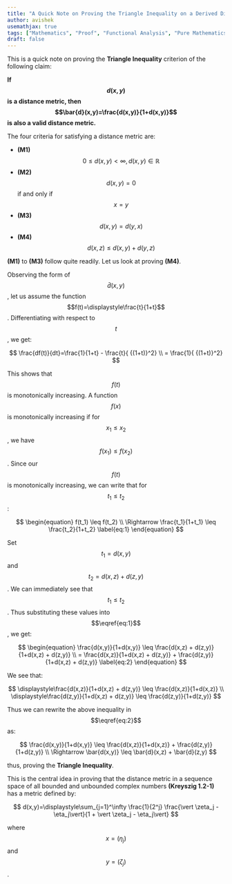 ```yaml
---
title: "A Quick Note on Proving the Triangle Inequality on a Derived Distance Metric using Monotonicity"
author: avishek
usemathjax: true
tags: ["Mathematics", "Proof", "Functional Analysis", "Pure Mathematics", "Kreyszig"]
draft: false
---
```


This is a quick note on proving the **Triangle Inequality** criterion of the following claim:

**If $$d(x,y)$$ is a distance metric, then $$\bar{d}(x,y)=\frac{d(x,y)}{1+d(x,y)}$$ is also a valid distance metric.**

The four criteria for satisfying a distance metric are:

- **(M1)** $$0 \leq d(x,y)<\infty, d(x,y)\in \mathbb{R}$$
- **(M2)** $$d(x,y)=0$$ if and only if $$x=y$$
- **(M3)** $$d(x,y)=d(y,x)$$
- **(M4)** $$d(x,z) \leq d(x,y) + d(y,z)$$

**(M1)** to **(M3)** follow quite readily. Let us look at proving **(M4)**.

Observing the form of $$\bar{d}(x,y)$$, let us assume the function $$f(t)=\displaystyle\frac{t}{1+t}$$. Differentiating with respect to $$t$$, we get:

$$
\frac{df(t)}{dt}=\frac{1}{1+t} - \frac{t}{ {(1+t)}^2} \\
= \frac{1}{ {(1+t)}^2}
$$

This shows that $$f(t)$$ is monotonically increasing. A function $$f(x)$$ is monotonically increasing if for $$x_1 \leq x_2$$, we have $$f(x_1) \leq f(x_2)$$. Since our $$f(t)$$ is monotonically increasing, we can write that for $$t_1 \leq t_2$$:

$$
\begin{equation}
f(t_1) \leq f(t_2) \\
\Rightarrow \frac{t_1}{1+t_1} \leq \frac{t_2}{1+t_2}
\label{eq:1}
\end{equation}
$$

Set $$t_1=d(x,y)$$ and $$t_2=d(x,z) + d(z,y)$$. We can immediately see that $$t_1 \leq t_2$$. Thus substituting these values into $$\eqref{eq:1}$$, we get:

$$
\begin{equation}
\frac{d(x,y)}{1+d(x,y)} \leq \frac{d(x,z) + d(z,y)}{1+d(x,z) + d(z,y)} \\
= \frac{d(x,z)}{1+d(x,z) + d(z,y)} + \frac{d(z,y)}{1+d(x,z) + d(z,y)}
\label{eq:2}
\end{equation}
$$

We see that:

$$
\displaystyle\frac{d(x,z)}{1+d(x,z) + d(z,y)} \leq \frac{d(x,z)}{1+d(x,z)} \\
\displaystyle\frac{d(z,y)}{1+d(x,z) + d(z,y)} \leq \frac{d(z,y)}{1+d(z,y)}
$$

Thus we can rewrite the above inequality in $$\eqref{eq:2}$$ as:

$$
\frac{d(x,y)}{1+d(x,y)} \leq \frac{d(x,z)}{1+d(x,z)} + \frac{d(z,y)}{1+d(z,y)} \\
\Rightarrow \bar{d(x,y)} \leq \bar{d}(x,z) + \bar{d}(z,y)
$$

thus, proving the **Triangle Inequality**.

This is the central idea in proving that the distance metric in a sequence space of all bounded and unbounded complex numbers **(Kreyszig 1.2-1)** has a metric defined by:

$$
d(x,y)=\displaystyle\sum_{j=1}^\infty \frac{1}{2^j} \frac{\vert \zeta_j - \eta_j\vert}{1 + \vert \zeta_j - \eta_j\vert}
$$

where $$x=(\eta_j)$$ and $$y=(\zeta_j)$$.
